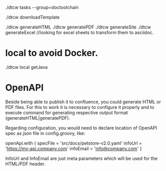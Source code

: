 ./dtcw tasks --group=doctoolchain

./dtcw downloadTemplate

./dtcw generateHTML
./dtcw generatePDF
./dtcw generateSite
./dtcw generateExcel //looking for excel sheets to transform them to asciidoc.



# local to avoid Docker.
./dtcw local getJava



# OpenAPI
Beside being able to publish it to confluence, you could generate HTML or PDF files. For this to work it is necessary to configure it properly and to execute command for generating respective output format (generateHTML|generatePDF).

Regarding configuration, you would need to declare location of OpenAPI spec as json file in config.groovy, like:

openApi.with {
    specFile = 'src/docs/petstore-v2.0.yaml'
    infoUrl = 'https://my-api.company.com'
    infoEmail = 'info@company.com'
}

InfoUrl and InfoEmail are just meta parameters which will be used for the HTML/PDF header.




